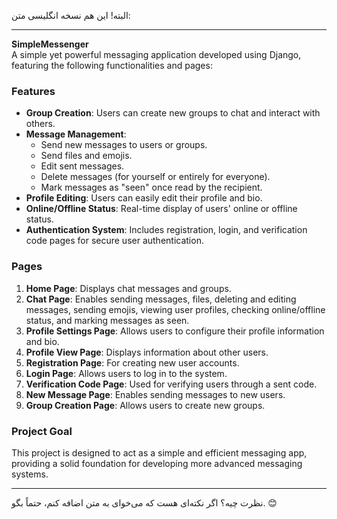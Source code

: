 البته! این هم نسخه انگلیسی متن:  

---

**SimpleMessenger**  
A simple yet powerful messaging application developed using Django, featuring the following functionalities and pages:  

### **Features**  
- **Group Creation**: Users can create new groups to chat and interact with others.  
- **Message Management**:  
  - Send new messages to users or groups.  
  - Send files and emojis.  
  - Edit sent messages.  
  - Delete messages (for yourself or entirely for everyone).  
  - Mark messages as "seen" once read by the recipient.  
- **Profile Editing**: Users can easily edit their profile and bio.  
- **Online/Offline Status**: Real-time display of users' online or offline status.  
- **Authentication System**: Includes registration, login, and verification code pages for secure user authentication.  

### **Pages**  
1. **Home Page**: Displays chat messages and groups.  
2. **Chat Page**: Enables sending messages, files, deleting and editing messages, sending emojis, viewing user profiles, checking online/offline status, and marking messages as seen.  
3. **Profile Settings Page**: Allows users to configure their profile information and bio.  
4. **Profile View Page**: Displays information about other users.  
5. **Registration Page**: For creating new user accounts.  
6. **Login Page**: Allows users to log in to the system.  
7. **Verification Code Page**: Used for verifying users through a sent code.  
8. **New Message Page**: Enables sending messages to new users.  
9. **Group Creation Page**: Allows users to create new groups.  

### **Project Goal**  
This project is designed to act as a simple and efficient messaging app, providing a solid foundation for developing more advanced messaging systems.  

---

نظرت چیه؟ اگر نکته‌ای هست که می‌خوای به متن اضافه کنم، حتماً بگو. 😊
